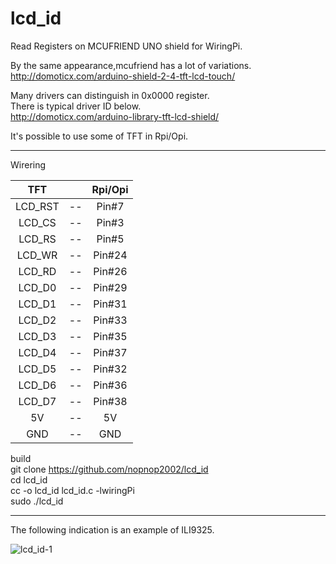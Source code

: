 # lcd_id
Read Registers on MCUFRIEND UNO shield for WiringPi.   

By the same appearance,mcufriend has a lot of variations.   
http://domoticx.com/arduino-shield-2-4-tft-lcd-touch/

Many drivers can distinguish in 0x0000 register.   
There is typical driver ID below.   
http://domoticx.com/arduino-library-tft-lcd-shield/

It's possible to use some of TFT in Rpi/Opi.   

----

Wirering   

|TFT||Rpi/Opi|
|:-:|:-:|:-:|
|LCD_RST|--|Pin#7|
|LCD_CS|--|Pin#3|
|LCD_RS|--|Pin#5|
|LCD_WR|--|Pin#24|
|LCD_RD|--|Pin#26|
|LCD_D0|--|Pin#29|
|LCD_D1|--|Pin#31|
|LCD_D2|--|Pin#33|
|LCD_D3|--|Pin#35|
|LCD_D4|--|Pin#37|
|LCD_D5|--|Pin#32|
|LCD_D6|--|Pin#36|
|LCD_D7|--|Pin#38|
|5V|--|5V|
|GND|--|GND|

build   
git clone https://github.com/nopnop2002/lcd_id   
cd lcd_id   
cc -o lcd_id lcd_id.c -lwiringPi   
sudo ./lcd_id

----

The following indication is an example of ILI9325.

![lcd_id-1](https://cloud.githubusercontent.com/assets/6020549/25310847/1fa8da18-282a-11e7-993a-154b8800e987.jpg)

